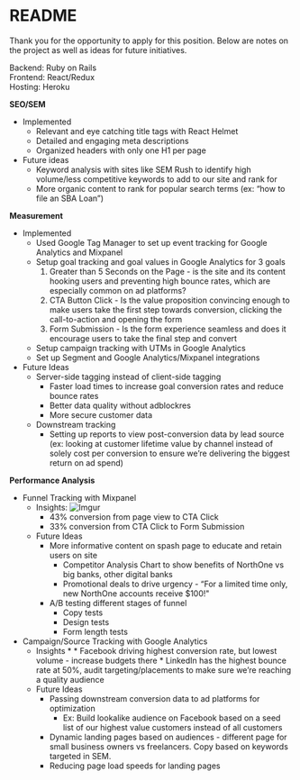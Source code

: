 # README

Thank you for the opportunity to apply for this position. Below are notes on the project as well as ideas for future initiatives.

Backend: Ruby on Rails\
Frontend: React/Redux\
Hosting: Heroku

**SEO/SEM**
* Implemented
    * Relevant and eye catching title tags with React Helmet
    * Detailed and engaging meta descriptions
    * Organized headers with only one H1 per page
* Future ideas
    * Keyword analysis with sites like SEM Rush to identify high volume/less competitive keywords to add to our site and rank for
    * More organic content to rank for popular search terms (ex: “how to file an SBA Loan”)

**Measurement**
* Implemented
    * Used Google Tag Manager to set up event tracking for Google Analytics and Mixpanel
    * Setup goal tracking and goal values in Google Analytics for 3 goals
        1. Greater than 5 Seconds on the Page - is the site and its content hooking users and preventing high bounce rates, which are especially common on ad platforms?
        2. CTA Button Click - Is the value proposition convincing enough to make users take the first step towards conversion, clicking the call-to-action and opening the form
        3. Form Submission - Is the form experience seamless and does it encourage users to take the final step and convert
    * Setup campaign tracking with UTMs in Google Analytics
    * Set up Segment and Google Analytics/Mixpanel integrations 
* Future Ideas
    * Server-side tagging instead of client-side tagging
        * Faster load times to increase goal conversion rates and reduce bounce rates
        * Better data quality without adblockres
        * More secure customer data
    * Downstream tracking
        * Setting up reports to view post-conversion data by lead source (ex: looking at customer lifetime value by channel instead of solely cost per conversion to ensure we’re delivering the biggest return on ad spend)
        
**Performance Analysis**

* Funnel Tracking with Mixpanel
    * Insights:
        ![Imgur](https://i.imgur.com/FrPeI7d.png)
        * 43% conversion from page view to CTA Click
        * 33% conversion from CTA Click to Form Submission
    * Future Ideas
        * More informative content on spash page to educate and retain users on site
            * Competitor Analysis Chart to show benefits of NorthOne vs big banks, other digital banks
            * Promotional deals to drive urgency - “For a limited time only, new NorthOne accounts receive $100!"
        * A/B testing different stages of funnel
            * Copy tests
            * Design tests
            * Form length tests
* Campaign/Source Tracking with Google Analytics
    *  Insights
        * 
            * Facebook driving highest conversion rate, but lowest volume - increase budgets there
            * LinkedIn has the highest bounce rate at 50%, audit targeting/placements to make sure we’re reaching a quality audience
    * Future Ideas
        * Passing downstream conversion data to ad platforms for optimization
            * Ex: Build lookalike audience on Facebook based on a seed list of our highest value customers instead of all customers
        * Dynamic landing pages based on audiences - different page for small business owners vs freelancers. Copy based on keywords targeted in SEM.
        * Reducing page load speeds for landing pages

        

